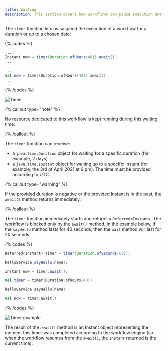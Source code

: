 ```yaml
---
title: Waiting
description: This section covers how workflows can pause execution until certain conditions are met, such as waiting for specific signals or events, enabling dynamic interaction with running workflows.
---
```

The `timer` function lets us suspend the execution of a workflow for a duration or up to a chosen date:

{% codes %}

```java
...
Instant now = timer(Duration.ofHours(48)).await()
...
```

```kotlin
...
val now = timer(Duration.ofHours(48)).await()
...
```

{% /codes %}

![Timer](/img/timer-function@2x.png)

{% callout type="note"  %}

No resource dedicated to this workflow is kept running during this waiting time.

{% /callout  %}

The `timer` function can receive:

- a `java.time.Duration` object for waiting for a specific duration (for example, 2 days)
- a `java.time.Instant` object for waiting up to a specific instant (for example, the 3rd of April 2021 at 9 pm). The time must be provided according to UTC.

{% callout type="warning"  %}

If the provided duration is negative or the provided Instant is in the past, the `await()` method returns immediately.

{% /callout  %}

The `timer` function immediately starts and returns a `Deferred<Instant>`. The workflow is blocked only by the `await()` method. In the example below, if the `sayHello` method lasts for 40 seconds, then the `wait` method will last for 20 seconds.

{% codes %}

```java
Deferred<Instant> timer = timer(Duration.ofSeconds(60));

helloService.sayHello(name);

Instant now = timer.await();
```

```kotlin
val timer = timer(Duration.ofHours(48))

helloService.sayHello(name)

val now = timer.await()
```

{% /codes %}

![Timer example](/img/timer-example@2x.png)

The result of the `await()` method is an Instant object representing the moment this timer was completed according to the workflow engine (so when the workflow resumes from the `await()`, the `Instant` returned is the current time).
